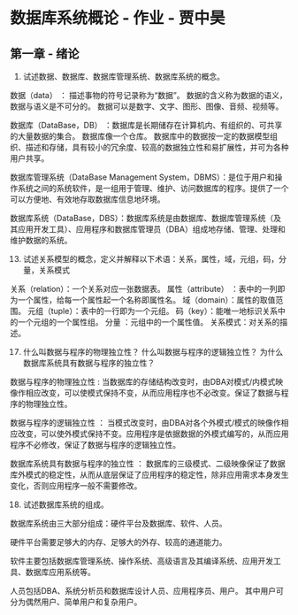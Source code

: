 # 数据库系统概论 - 作业 - 贾中昊

## 第一章 - 绪论

1. 试述数据、数据库、数据库管理系统、数据库系统的概念。

数据（data） ： 描述事物的符号记录称为“数据”。
数据的含义称为数据的语义，数据与语义是不可分的。
数据可以是数字、文字、图形、图像、音频、视频等。

数据库（DataBase，DB） ：数据库是长期储存在计算机内、有组织的、可共享的大量数据的集合。
数据库像一个仓库。
数据库中的数据按一定的数据模型组织、描述和存储，具有较小的冗余度、较高的数据独立性和易扩展性，并可为各种用户共享。

数据库管理系统（DataBase Management System，DBMS）：是位于用户和操作系统之间的系统软件，是一组用于管理、维护、访问数据库的程序。提供了一个可以方便地、有效地存取数据库信息地环境。

数据库系统（DataBase，DBS）：数据库系统是由数据库、数据库管理系统（及其应用开发工具）、应用程序和数据库管理员（DBA）组成地存储、管理、处理和维护数据的系统。


13. 试述关系模型的概念，定义并解释以下术语：关系，属性，域，元组，码，分量，关系模式

关系（relation）：一个关系对应一张数据表。
属性（attribute） ：表中的一列即为一个属性，给每一个属性起一个名称即属性名。
域（domain）：属性的取值范围。
元组（tuple）：表中的一行即为一个元组。
码（key）：能唯一地标识关系中的一个元组的一个属性组。
分量 ：元组中的一个属性值。
关系模式：对关系的描述。


17. 什么叫数据与程序的物理独立性？ 什么叫数据与程序的逻辑独立性？ 为什么数据库系统具有数据与程序的独立性？

数据与程序的物理独立性 : 当数据库的存储结构改变时，由DBA对模式/内模式映像作相应改变，可以使模式保持不变，从而应用程序也不必改变。保证了数据与程序的物理独立性。

数据与程序的逻辑独立性 ： 当模式改变时，由DBA对各个外模式/模式的映像作相应改变，可以使外模式保持不变。应用程序是依据数据的外模式编写的，从而应用程序不必修改，保证了数据与程序的逻辑独立性。

数据库系统具有数据与程序的独立性 ： 数据库的三级模式、二级映像保证了数据库外模式的稳定性，从而从底层保证了应用程序的稳定性，除非应用需求本身发生变化，否则应用程序一般不需要修改。


18. 试述数据库系统的组成。

数据库系统由三大部分组成：硬件平台及数据库、软件、人员。

硬件平台需要足够大的内存、足够大的外存、较高的通道能力。

软件主要包括数据库管理系统、操作系统、高级语言及其编译系统、应用开发工具、数据库应用系统等。

人员包括DBA、系统分析员和数据库设计人员、应用程序员、用户。
其中用户可分为偶然用户、简单用户和复杂用户。

